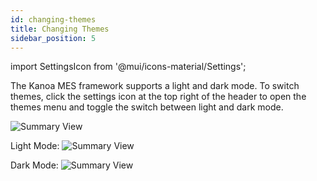 ```yaml
---
id: changing-themes
title: Changing Themes
sidebar_position: 5
---
```

import SettingsIcon from '@mui/icons-material/Settings';

The Kanoa MES framework supports a light and dark mode. To switch themes, click the settings <SettingsIcon fontSize="small" /> icon at the top right of the header to open the themes menu and toggle the switch between light and dark mode.  

![Summary View](/img/11.png)

Light Mode:
![Summary View](/img/12.png)  

Dark Mode:
![Summary View](/img/13.png)